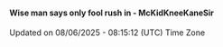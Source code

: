 #### Wise man says only fool rush in - McKidKneeKaneSir
Updated on 08/06/2025 - 08:15:12 (UTC) Time Zone

